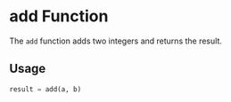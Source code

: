 # add Function

The `add` function adds two integers and returns the result.

## Usage

```python
result = add(a, b)

